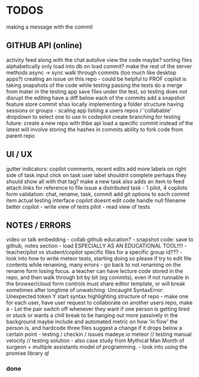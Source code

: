TODOS
=====

making a message with the commit


## GITHUB API (online)

activity feed along with the chat
autolive view the code maybe?
sorting files alphabetically
only load into db on load commit?
make the rest of the server methods async -> sync
walk through commits (too much like desktop apps?)
creating an issue on this repo - could be helpful to PROF
copilot is taking snapshots of the code while testing
passing the tests do a merge from mater in the testing app
save files under the test, so testing does not disrupt the editing
have a diff below each of the commits
add a snapshot feature
store commit shas locally
implementing a folder structure
having sessions or groups - scaling app
listiing a users repos / 'collabable'
dropdown to select one to use in codepilot
create branching for testing
future: create a new repo with thbe api
load a specific commit instead of the latest
will involve storing the hashes in commits
ability to fork code from parent repo


## UI / UX

gutter indicators: copilot comments, recent edits
add more labels on right side of task input
click on task user label shouldnt complete
perhaps they should show all with that tag?
make a new task also adds an item to feed
attach links for reference to file issue
a distributed task - 1 pilot, 4 copilots
form validation: chat, rename, task, commit
add git options to each commit item
actual testing interface
copilot doesnt edit code
handle null filename better
copilot - write view of tests
pilot - read view of tests


## NOTES / ERRORS

video or talk embedding - collab github education? - snapshot code: save to
github, notes section - load ESPECIALLY AS AN EDUCATIONAL TOOL!!!! -
teacher/pilot vs student/copilot specific files for a specific group id??? -
look into how to write meteor tests, starting doing so please if try to edit
file contents while renaming, many errors - go back to not renaming on the
rename form losing focus. a teacher can have lecture code stored in the repo,
and then walk through bit by bit (eg commits), even if not runnable in the
browser/cloud form controls must share editor template, or will break sometimes
after longtime of unwatching: Uncaught SyntaxError: Unexpected token Y start
syntax highlighting structure of repo - make one for each user, have user
request to collaborate on another users repo, make a - Let the pair switch off
whenever they want if one person is getting tired or stuck or wants a chill
break to be hanging out more passively in the background maybe include and
automated metric on how 'in flow' the person is, and hardcode three files
suggest a change if it drops below a certain point - testing / checkin / issues
madeye.io meteor // testing manual velocity // testing solution - also case
study from Mythical Man Month of surgeon + multiple assistants model of
programming. - look into using the promise library ql


### done

<!--
hardcode three files
set up iframe html
writing to the contents of a sharejs document
loading content from a repo into files, then docs
make show / hide (hide completed) button
bug - clicking on box doesnt disable it??
EDITING GITHUB PERMISSION REQUESTS:
testing out pushing to an existing repo
loading a repos content, commit history
reconfigure public only repos
change template based on roles
making the task items more usable
conflict with sharejs and docs??? renaming to files
probably something to do with using autopublish
removing login with email (just github)
have a link to rename or edit the project files...
looking at roles, changing editing profiles
make login info pop to the left | align it right
deleting and renaming button (NOW DOES) work
chat: only show initials for briefness?
github integration
make message box look nicer
remove autopublish, p/s specific datasets
have partially curved border, lower ace
make prompt to open new file on close
color rename/delete buttons on hover
if no files yet, say clicknew in list
squash preforked git history
make the chat list nicer
insert a better glyph for the current file
make settings panel info boex success?
tabbed user interface - elseif in meteor?
or rather how to do some routing in meteor
clicking on a file should go to edit tab
just make rename field focus a function
when make a newfile, autofocus rename
autofocus namefield on rename
clean up css duplication rules
option to pick roles
basic roles management
-->
